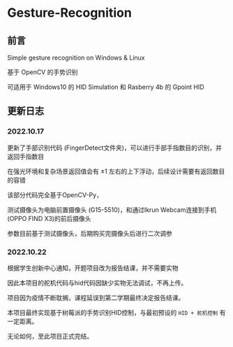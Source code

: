 # Gesture-Recognition

## 前言
Simple gesture recognition on Windows & Linux

基于 OpenCV 的手势识别

可适用于 Windows10 的 HID Simulation 和 Rasberry 4b 的 Gpoint HID

<!-- ~~后续可能会上卷积网络训练（咕咕咕...~~ -->

## 更新日志

### 2022.10.17

更新了手部识别代码 (FingerDetect文件夹)，可以进行手部手指数目的识别，并返回手指数目

在强光环境和复杂场景返回值会有 ±1 左右的上下浮动，后续设计需要有返回数目的容错

该部分代码完全基于OpenCV-Py，<!-- 没有使用Pytorch ( 咕咕..) -->

测试摄像头为电脑前置摄像头 (G15-5510)，和通过Ikrun Webcam连接到手机 (OPPO FIND X3)的前后摄像头

参数目前基于测试摄像头，后期购买完摄像头后进行二次调参

### 2022.10.22

根据学生创新中心通知，开题项目改为报告结课，并不需要实物

因此本项目的舵机代码与hid代码因缺少实物无法调试，不再上传。

<!-- 可能不会再上传了.. -->

项目因为疫情不断耽搁，课程延误到第二学期最终决定报告结课。

本项目最终实现基于树莓派的手势识别HID控制，与最初预设的 `HID + 舵机控制` 有一定距离。

无论如何，至此项目正式完结。

<!-- 后续可能会上传hid的配置代码和简单的舵机驱动代码

不过好在最核心的手势识别代码已经上传，后续如果像根据此项目进行二次开发应该也会比较简单

只是具体的调控应该是不会进行了，毕竟报告不需要实物

这下真的咕咕了... -->

